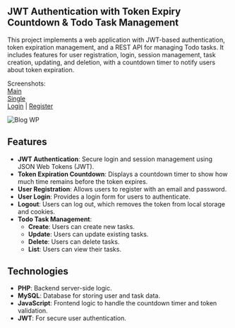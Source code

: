 ## JWT Authentication with Token Expiry Countdown & Todo Task Management

This project implements a web application with JWT-based authentication, token expiration management, and a REST API for managing Todo tasks. It includes features for user registration, login, session management, task creation, updating, and deletion, with a countdown timer to notify users about token expiration.

Screenshots:    
[Main](https://github.com/DimaWide/03-pet-blog-react-headless-wp/tree/main/src/img/main.png)   
[Single](https://github.com/DimaWide/03-pet-blog-react-headless-wp/tree/main/src/img/single.png)    
[Login](https://github.com/DimaWide/03-pet-blog-react-headless-wp/tree/main/src/img/login.png) | [Register](https://github.com/DimaWide/03-pet-blog-react-headless-wp/tree/main/src/img/register.png)      

![Blog WP](https://github.com/DimaWide/03-pet-blog-react-headless-wp/blob/main/src/img/ui.gif)

## Features

- **JWT Authentication**: Secure login and session management using JSON Web Tokens (JWT).
- **Token Expiration Countdown**: Displays a countdown timer to show how much time remains before the token expires.
- **User Registration**: Allows users to register with an email and password.
- **User Login**: Provides a login form for users to authenticate.
- **Logout**: Users can log out, which removes the token from local storage and cookies.
- **Todo Task Management**:
  - **Create**: Users can create new tasks.
  - **Update**: Users can update existing tasks.
  - **Delete**: Users can delete tasks.
  - **List**: Users can view their tasks.

## Technologies

- **PHP**: Backend server-side logic.
- **MySQL**: Database for storing user and task data.
- **JavaScript**: Frontend logic to handle the countdown timer and token validation.
- **JWT**: For secure user authentication.
